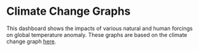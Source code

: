 # Climate Change Graphs
This dashboard shows the impacts of various natural and human forcings on global temperature anomaly. These graphs are based on the climate change graph [here](https://www.bloomberg.com/graphics/2015-whats-warming-the-world/). 